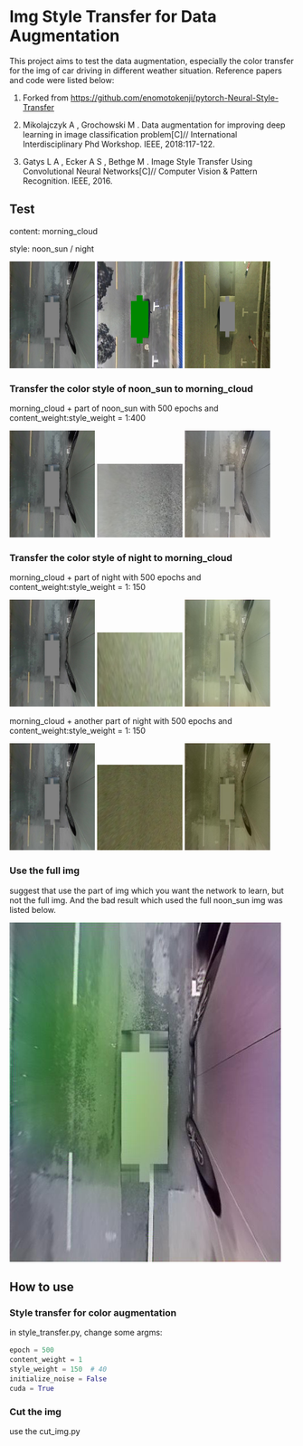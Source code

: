 # Img Style Transfer for Data Augmentation

This project aims to test the data augmentation, especially the color transfer for the img of car driving in different weather situation.  Reference papers and code were listed below:
1. Forked from https://github.com/enomotokenji/pytorch-Neural-Style-Transfer

2.	Mikolajczyk A , Grochowski M . Data augmentation for improving deep learning in image classification problem[C]// International Interdisciplinary Phd Workshop. IEEE, 2018:117-122.

3.	Gatys L A , Ecker A S , Bethge M . Image Style Transfer Using Convolutional Neural Networks[C]// Computer Vision & Pattern Recognition. IEEE, 2016.

## Test
content: morning_cloud

style: noon_sun / night

<img src='example/morning_cloud.jpg' title='Content Image' width='30%'> <img src='example/noon_sun.jpg' titile='Style Image1' width='30%'> <img src='example/shanghai_night.jpg' title='Style Image2' width='30%'>

### Transfer the color style of noon_sun to morning_cloud 
morning_cloud + part of noon_sun with 500 epochs and content_weight:style_weight = 1:400

<img src='example/morning_cloud.jpg' title='Content Image' width='30%'> <img src='example/sun_cut.jpg' titile='Style Image1' width='30%'> <img src='results/morning_cloud-cut-500-400.jpg' title='Style Image2' width='30%'>

### Transfer the color style of night to morning_cloud
morning_cloud + part of night with 500 epochs and content_weight:style_weight = 1: 150

<img src='example/morning_cloud.jpg' title='Content Image' width='30%'> <img src='example/night_cut.jpg' titile='Style Image1' width='30%'> <img src='results/morning_cloud-night_cut-500-150.jpg' title='Style Image2' width='30%'>

morning_cloud + another part of night with 500 epochs and content_weight:style_weight = 1: 150

<img src='example/morning_cloud.jpg' title='Content Image' width='30%'> <img src='example/night_cut_2.jpg' titile='Style Image1' width='30%'> <img src='results/morning_cloud-night_cut_2.jpg' title='Style Image2' width='30%'>

### Use the full img
suggest that use the part of img which you want the network to learn, but not the full img. And the bad result which used the full noon_sun img was listed below.

<img src='example/morning_cloud-noon_sun-500-100.jpg' title='Results'>

## How to use
### Style transfer for color augmentation 
in style_transfer.py, change some argms:
```python
epoch = 500
content_weight = 1
style_weight = 150  # 40
initialize_noise = False
cuda = True
```
### Cut the img
use the cut_img.py
